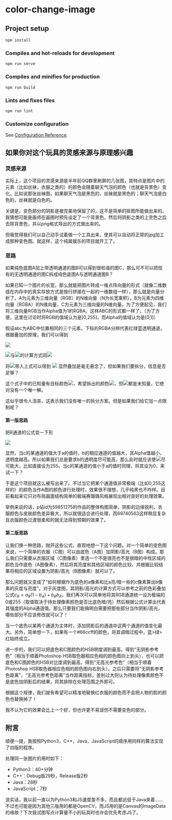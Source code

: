 # color-change-image

## Project setup
```
npm install
```

### Compiles and hot-reloads for development
```
npm run serve
```

### Compiles and minifies for production
```
npm run build
```

### Lints and fixes files
```
npm run lint
```

### Customize configuration
See [Configuration Reference](https://cli.vuejs.org/config/).

## 如果你对这个玩具的灵感来源与原理感兴趣
### 灵感来源
实际上，这个项目的灵感来源是半年前QQ群里刷屏的几张图，其特点是图片中的元素（比如丝袜，衣服之类的）的颜色会随着聊天气泡的颜色（也就是背景色）变化。比如说那张丝袜图，如果聊天气泡是黑色的，丝袜就是黑色的；聊天气泡是白色的，丝袜就是白色的。

关键是，变色部分的阴影是被完美地保留了的，这不是简单的抠图所能做出来的。我猜想可能是画师在画图时预先设定了一个背景色，然后将阴影之类的上完色之后去除背景色，并以png格式导出的方式做出来的。

但我觉得我们可以自己动手试着做一个工具出来，使其可以自动将正常的jpg加工成那种变色图。就这样，这个纯属娱乐的项目就开工了。

### 思路
如果纯色底图A加上带透明通道的图B可以得到很和谐的图C，那么可不可以把现有的无透明通道的图C拆成纯色底图A与透明通道图B？

如果已知一个图片的长宽，那么就能把图片转成一维点阵向量的形式（就像二维数组在内存中的真实存放方式是按行拼接在一起的一维数组一样），那么就是向量分析了。A为元素为三维向量（RGB）的N维向量（N为长宽乘积），B为元素为四维向量（RGBA）的N维向量，C为元素为三维向量的N维向量。为了方便起见，我们将三维向量RGB当作Alpha值为1的RGBA，这样ABC的形式都一样了。（为了方便，这里在讨论时将RGB的值域认为是[0,255]，而Alpha的值域认为是[0,1]）

假设abc为ABC中位置相同的三个元素，下标的RGBA分辨代表红绿蓝透明通道，根据叠加的原理，我们可以得到

<img src="http://latex.codecogs.com/gif.latex?c_A=1-(1-a_A)(1-b_A), c_R=a_Ra_A(1-b_A)+b_Rb_A" />

<img src="http://latex.codecogs.com/gif.latex?c_G" />与<img src="http://latex.codecogs.com/gif.latex?c_B" />的计算方式同<img src="http://latex.codecogs.com/gif.latex?c_R" />

将<img src="http://latex.codecogs.com/gif.latex?a_A=c_A=1" />带入上式可以得到
<img src="http://latex.codecogs.com/gif.latex?c_R=a_R(1-b_A)+b_Rb_A" />
显然叠加是毫无悬念了，但如果我们要拆分，信息是否足够？

这个式子中的已知量有目标颜色<img src="http://latex.codecogs.com/gif.latex?c_R" />，希望拆出的颜色<img src="http://latex.codecogs.com/gif.latex?a_R" />，但<img src="http://latex.codecogs.com/gif.latex?b_A, b_R" />都是未知量，它绝对没有一个唯一解。

这似乎很令人沮丧，这表示我们没有唯一的拆分方案。但是如果我们给它加一点限制呢？

#### 第一版思路

把R通道的公式变一下形

<img src="http://latex.codecogs.com/gif.latex?\begin{aligned}c_R=a_R(1-b_A)+b_Rb_A&=>c_R=a_R-a_Rb_A+b_Rb_A\\&=>c_R-a_R=b_A(b_R-a_R)\\&=>\frac{c_R-a_R}{b_R-a_R}=b_A\\&=>\frac{c_R-a_R}{b_A}+a_R=b_R\\&=>\frac{a_R-c_R}{a_R-b_R}=b_A\\&=>a_R-\frac{a_R-c_R}{b_A}=b_R\end{aligned}" />

显然，当c的某通道的值大于a的值时，b的相应通道的值越大，其Alpha值越小，透明度越高。所以如果我们总是要求b的透明度尽可能高，那么此时就应该使<img src="http://latex.codecogs.com/gif.latex?b_R" />尽可能大，比如直接设为255。当c的某通道的值小于a的值时同理，将其设为0，来试一下？

于是这个项目就这么被写出来了。不过当它把某个通道值非常极端（比如0,255这样的）的颜色当作A图的颜色进行处理时，效果很不理想，几乎纯黑也不咋样。目前看起来它只对布局画面结构简单的极端赛璐璐风格展现出相对良好的处理效果。

举例来说的话，p站id为59851275的作品的整体构图简单，阴影的边缘锐利，衣服颜色与皮肤颜色差异极大，所以就很适合进行处理，而69740563这样稍显复杂且衣服颜色过渡很柔和的就无法得到预期的效果了。

#### 第二版思路

让我们换一种思路，抛开这些公式，直观地想一下这个问题。对一个简单的变色图来说，一个简单的衣服（C图）可以由底色（A图）加阴影/高光（B图）构成。那么我们只需要从衣服区域（C图像素）里选一个不是很亮也不是很暗的中性区域的颜色当作底色（A图像素），然后将其亮度和其他区域的颜色比较，并根据比较结果将相应的区域设置为阴影/高光（B图像素）就可以了。

那么问题就又变成了“如何根据作为底色的a像素和比a亮/暗一些的c像素算出b像素的灰度与亮度”。对于灰度图，其阴影/高光的计算方式可以参考之前的色彩叠加公式$c_R=a_R(1-b_A)+b_Rb_A$，我们再次可以简单地将其RGB通道统一设为极端的0或255（取值取决于待处理像素颜色是否比底色暗/亮）然后根据公式计算出代表其强度的Alpha通道值。那么只要我们能搞明白需要把那些部分当作阴影/高光，哪些部分不应该修改就可以了！

当一个底色以某两个通道为主体时，添加阴影后的通道中这两个通道的值变化最大。另外，简单想一下，如果有一个#66ccff的颜色，将其调暗过程中，蓝>绿>红始终成立。

进一步的，我们可以把底色和C图颜色的HSB明度调到最高，得到“无阴影参考色”（相当于顺着Photoshop HSB取色器相应色相的颜色图向上到头），也可以把底色和C图颜色的HSB对比度调到最高，得到“无高光参考色”（相当于顺着Photoshop HSB取色器相应色相的颜色图向右到头）。之后只需要将“无阴影参考色距离”，“无高光参考色距离”当作距离指标，差别过大则认为待处理像素颜色不是底色加阴影后的结果，将其排除在处理范围之外即可。

根据这个规律，我们就有希望可以精准地替换红衣服的颜色而不会把人物的脸的颜色也替换掉了！

我不认为它的效果会比上一个好，但也许更不易误伤不需要变色的部分。



## 附言

顺便一提，我按照Python3，C++，Java，JavaScript的顺序用同样的算法实现了四版的程序。

处理同一张图片的用时如下：
- Python3：40+分钟
- C++：Debug版29秒，Release版2秒
- Java：28秒
- JavaScript：7秒

说实话，我以前一直以为Python3和JS速度差不多，而且都远低于Java来着……不过也可能是因为其他三版用的都是OpenCV，而JS用的是Canvas的ImageData的缘故？下次我试图写点计算量不小的玩具时也许会优先考虑JS了。